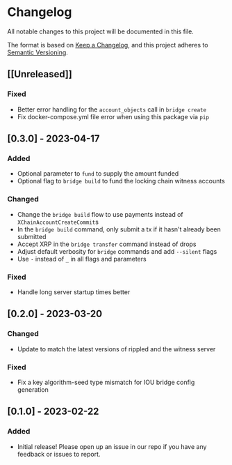 # Changelog

All notable changes to this project will be documented in this file.

The format is based on [Keep a Changelog](https://keepachangelog.com/en/1.0.0/),
and this project adheres to [Semantic Versioning](https://semver.org/spec/v2.0.0.html).

## [[Unreleased]]

### Fixed

- Better error handling for the `account_objects` call in `bridge create`
- Fix docker-compose.yml file error when using this package via `pip`

## [0.3.0] - 2023-04-17

### Added

- Optional parameter to `fund` to supply the amount funded
- Optional flag to `bridge build` to fund the locking chain witness accounts

### Changed

- Change the `bridge build` flow to use payments instead of `XChainAccountCreateCommit`s
- In the `bridge build` command, only submit a tx if it hasn't already been submitted
- Accept XRP in the `bridge transfer` command instead of drops
- Adjust default verbosity for `bridge` commands and add `--silent` flags
- Use `-` instead of `_` in all flags and parameters

### Fixed

- Handle long server startup times better

## [0.2.0] - 2023-03-20

### Changed

- Update to match the latest versions of rippled and the witness server

### Fixed

- Fix a key algorithm-seed type mismatch for IOU bridge config generation

## [0.1.0] - 2023-02-22

### Added

- Initial release! Please open up an issue in our repo if you have any
  feedback or issues to report.
